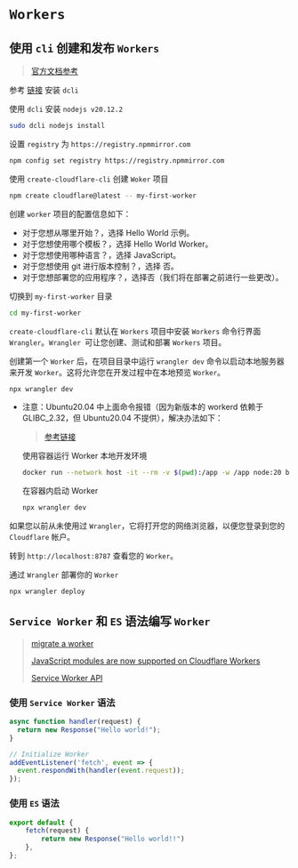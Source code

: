 # `Workers`



## 使用 `cli` 创建和发布 `Workers`

>[官方文档参考](https://developers.cloudflare.com/workers/get-started/guide/)

参考 <a href="/dcli/README.html#安装" target="_blank">链接</a> 安装 `dcli`

使用 `dcli` 安装 `nodejs v20.12.2`

```bash
sudo dcli nodejs install
```

设置 `registry` 为 `https://registry.npmmirror.com`

```bash
npm config set registry https://registry.npmmirror.com
```

使用 `create-cloudflare-cli` 创建 `Woker` 项目

```bash
npm create cloudflare@latest -- my-first-worker
```

创建 `worker` 项目的配置信息如下：

- 对于您想从哪里开始？，选择 Hello World 示例。 
- 对于您想使用哪个模板？，选择 Hello World Worker。 
- 对于您想使用哪种语言？，选择 JavaScript。 
- 对于您想使用 git 进行版本控制？，选择 否。 
- 对于您想部署您的应用程序？，选择否（我们将在部署之前进行一些更改）。

切换到 `my-first-worker` 目录

```bash
cd my-first-worker
```

`create-cloudflare-cli` 默认在 `Workers` 项目中安装 `Workers` 命令行界面 `Wrangler`。`Wrangler `可让您创建、测试和部署 `Workers` 项目。

创建第一个 `Worker` 后，在项目目录中运行 `wrangler dev` 命令以启动本地服务器来开发 `Worker`。这将允许您在开发过程中在本地预览 `Worker`。

```bash
npx wrangler dev
```

- 注意：Ubuntu20.04 中上面命令报错（因为新版本的 workerd 依赖于 GLIBC_2.32，但 Ubuntu20.04 不提供），解决办法如下：

  >[参考链接](https://github.com/cloudflare/workerd/issues/3411)

  使用容器运行 Worker 本地开发环境

  ```bash
  docker run --network host -it --rm -v $(pwd):/app -w /app node:20 bash
  ```

  在容器内启动 Worker

  ```bash
  npx wrangler dev
  ```

如果您以前从未使用过 `Wrangler`，它将打开您的网络浏览器，以便您登录到您的 `Cloudflare` 帐户。

转到 `http://localhost:8787` 查看您的 `Worker`。

通过 `Wrangler` 部署你的 `Worker`

```bash
npx wrangler deploy
```



## `Service Worker` 和 `ES` 语法编写 `Worker`

>[migrate a worker](https://developers.cloudflare.com/workers/reference/migrate-to-module-workers/#migrate-a-worker)
>
>[JavaScript modules are now supported on Cloudflare Workers](https://blog.cloudflare.com/workers-javascript-modules/)
>
>[Service Worker API](https://developer.mozilla.org/en-US/docs/Web/API/Service_Worker_API)

### 使用 `Service Worker` 语法

```javascript
async function handler(request) {
  return new Response("Hello world!");
}

// Initialize Worker
addEventListener('fetch', event => {
  event.respondWith(handler(event.request));
});
```



### 使用 `ES` 语法

```javascript
export default {
	fetch(request) {
		return new Response("Hello world!!")
	},
};
```


